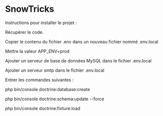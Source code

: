 # SnowTricks

Instructions pour installer le projet :

Récupérer le code.

Copier le contenu du fichier .env dans un nouveau fichier nommé .env.local

Mettre la valeur APP_ENV=prod

Ajouter un serveur de base de données MySQL dans le fichier .env.local

Ajouter un serveur smtp dans le fichier .env.local

Entrer les commandes suivantes :

php bin/console doctrine:database:create

php bin/console doctrine:schema:update --force

php bin/console doctrine:fixture:load
